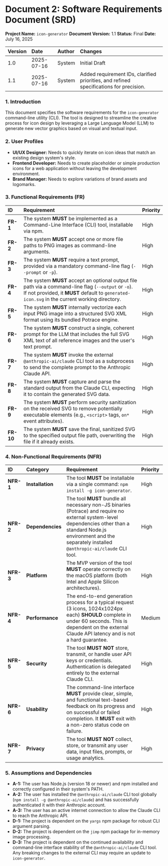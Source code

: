 # Document 2: Software Requirements Document (SRD)

**Project Name:** `icon-generator`
**Document Version:** 1.1
**Status:** Final
**Date:** July 16, 2025

| Version | Date | Author | Changes |
| :--- | :--- | :--- | :--- |
| 1.0 | 2025-07-16 | System | Initial Draft |
| 1.1 | 2025-07-16 | System | Added requirement IDs, clarified priorities, and refined specifications for precision. |

### 1. Introduction
This document specifies the software requirements for the `icon-generator` command-line utility (CLI). The tool is designed to streamline the creative process for icon design by leveraging a Large Language Model (LLM) to generate new vector graphics based on visual and textual input.

### 2. User Profiles
*   **UI/UX Designer:** Needs to quickly iterate on icon ideas that match an existing design system's style.
*   **Frontend Developer:** Needs to create placeholder or simple production icons for a web application without leaving the development environment.
*   **Brand Manager:** Needs to explore variations of brand assets and logomarks.

### 3. Functional Requirements (FR)

| ID | Requirement | Priority |
| :--- | :--- | :--- |
| **FR-1** | The system **MUST** be implemented as a Command-Line Interface (CLI) tool, installable via npm. | High |
| **FR-2** | The system **MUST** accept one or more file paths to PNG images as command-line arguments. | High |
| **FR-3** | The system **MUST** require a text prompt, provided via a mandatory command-line flag (`--prompt` or `-p`). | High |
| **FR-4** | The system **MUST** accept an optional output file path via a command-line flag (`--output` or `-o`). If not provided, it **MUST** default to `generated-icon.svg` in the current working directory. | High |
| **FR-5** | The system **MUST** internally vectorize each input PNG image into a structured SVG XML format using its bundled Potrace engine. | High |
| **FR-6** | The system **MUST** construct a single, coherent prompt for the LLM that includes the full SVG XML text of all reference images and the user's text prompt. | High |
| **FR-7** | The system **MUST** invoke the external `@anthropic-ai/claude` CLI tool as a subprocess to send the complete prompt to the Anthropic Claude API. | High |
| **FR-8** | The system **MUST** capture and parse the standard output from the Claude CLI, expecting it to contain the generated SVG data. | High |
| **FR-9** | The system **MUST** perform security sanitization on the received SVG to remove potentially executable elements (e.g., `<script>` tags, `on*` event attributes). | High |
| **FR-10**| The system **MUST** save the final, sanitized SVG to the specified output file path, overwriting the file if it already exists. | High |

### 4. Non-Functional Requirements (NFR)

| ID | Category | Requirement | Priority |
| :--- | :--- | :--- | :--- |
| **NFR-1**| **Installation** | The tool **MUST** be installable via a single command: `npm install -g icon-generator`. | High |
| **NFR-2**| **Dependencies** | The tool **MUST** bundle all necessary non-JS binaries (Potrace) and require no external system-level dependencies other than a standard Node.js environment and the separately installed `@anthropic-ai/claude` CLI tool. | High |
| **NFR-3**| **Platform** | The MVP version of the tool **MUST** operate correctly on the macOS platform (both Intel and Apple Silicon architectures). | High |
| **NFR-4**| **Performance** | The end-to-end generation process for a typical request (3 icons, 1024x1024px each) **SHOULD** complete in under 60 seconds. This is dependent on the external Claude API latency and is not a hard guarantee. | Medium |
| **NFR-5**| **Security** | The tool **MUST NOT** store, transmit, or handle user API keys or credentials. Authentication is delegated entirely to the external Claude CLI. | High |
| **NFR-6**| **Usability** | The command-line interface **MUST** provide clear, simple, and functional text-based feedback on its progress and on successful or failed completion. It **MUST** exit with a non-zero status code on failure. | High |
| **NFR-7**| **Privacy** | The tool **MUST NOT** collect, store, or transmit any user data, input files, prompts, or usage analytics. | High |

### 5. Assumptions and Dependencies

*   **A-1:** The user has Node.js (version 18 or newer) and npm installed and correctly configured in their system's PATH.
*   **A-2:** The user has installed the `@anthropic-ai/claude` CLI tool globally (`npm install -g @anthropic-ai/claude`) and has successfully authenticated it with their Anthropic account.
*   **A-3:** The user has an active internet connection to allow the Claude CLI to reach the Anthropic API.
*   **D-1:** The project is dependent on the `yargs` npm package for robust CLI argument parsing.
*   **D-2:** The project is dependent on the `jimp` npm package for in-memory image processing.
*   **D-3:** The project is dependent on the continued availability and command-line interface stability of the `@anthropic-ai/claude` CLI tool. Any breaking changes to the external CLI may require an update to `icon-generator`.